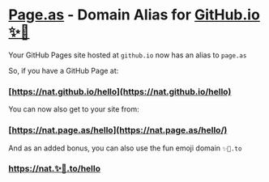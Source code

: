 # [Page.as](https://page.as) - Domain Alias for [GitHub.io](https://github.io) [✨🚀](https://✨🚀.to)

Your GitHub Pages site hosted at `github.io` now has an alias to `page.as`

So, if you have a GitHub Page at:

### [https://nat.github.io/hello](https://nat.github.io/hello) 

You can now also get to your site from:

### [https://nat.page.as/hello](https://nat.page.as/hello/)

And as an added bonus, you can also use the fun emoji domain `✨🚀.to`

### [https://nat.✨🚀.to/hello](https://nat.✨🚀.to/hello/)
